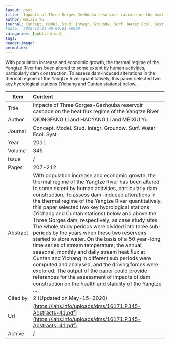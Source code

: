 ```yaml
---
layout: post
title:  Impacts of Three Gorges-Gezhouba reservoir cascade on the heat flux regime of the Yangtze River
author: Meixiu Yu
journal: Concept. Model. Stud. Integr. Groundw. Surf. Water Ecol. Syst
#date:  2020-12-31 00:00:01 +0000
categories: [publication]
tags: 
header-image: 
permalink: 
---
```

With population increase and economic growth, the thermal regime of the Yangtze River has been altered to some extent by human activities, particularly dam construction. To assess dam-induced alterations in the thermal regime of the Yangtze River quantitatively, this paper selected two key hydrological stations (Yichang and Cuntan stations) below...
<!--the above is the excerpt-->
<!--more-->
<!--the following is the text-->


| Item           | Content    |
| ---------------|:------------|
| Title          | Impacts of Three Gorges-Gezhouba reservoir cascade on the heat flux regime of the Yangtze River     |
| Author         | QIONGFANG Li and HAOYANG Li and MEIXIU Yu    |
| Journal        | Concept. Model. Stud. Integr. Groundw. Surf. Water Ecol. Syst   |
| Year           | 2011      |
| Volume         | 345	   |
| Issue          | /	   |
| Pages          | 207-212	   |
| Abstract       | With population increase and economic growth, the thermal regime of the Yangtze River has been altered to some extent by human activities, particularly dam construction. To assess dam-induced alterations in the thermal regime of the Yangtze River quantitatively, this paper selected two key hydrological stations (Yichang and Cuntan stations) below and above the Three Gorges dam, respectively, as case study sites. The whole study periods were divided into three sub-periods by the years when these two reservoirs started to store water. On the basis of a 50 year-long time series of stream temperature, the annual, seasonal, monthly and daily stream heat flux at Cuntan and Yichang in different sub periods were computed and analysed, and the driving forces were explored. The output of the paper could provide references for the assessment of impacts of dam construction on the health and stability of the Yangtze …	 |
| Cited by			 | 2 (Updated on May-15-2020)   |
| Url  					 | [https://iahs.info/uploads/dms/16171.P345-Abstracts-41.pdf](https://iahs.info/uploads/dms/16171.P345-Abstracts-41.pdf)		   |
| Achive 	       | /		 |

